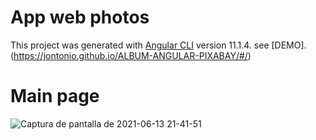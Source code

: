 # App web photos
This project was generated with [Angular CLI](https://github.com/angular/angular-cli) version 11.1.4. see [DEMO].(https://jontonio.github.io/ALBUM-ANGULAR-PIXABAY/#/)

# Main page
![Captura de pantalla de 2021-06-13 21-41-51](https://user-images.githubusercontent.com/80183450/121832858-5ae02b00-cccb-11eb-8532-fa5ce81bffab.png)
